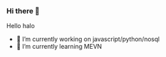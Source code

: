 ### Hi there 👋


Hello halo

- 🔭 I’m currently working on javascript/python/nosql
- 🌱 I’m currently learning MEVN

